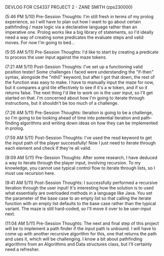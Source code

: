 DEVLOG FOR CS4337 PROJECT 2 - ZANE SMITH (zps230000)

(5:46 PM 5/10) Pre-Session Thoughts: I'm still fresh in terms of my prolog experience, so I will have to plan out how I want to go about certain pathfinding / maze logic via a declarative language rather than an imperative one.
Prolog works like a big library of statements, so I'd ideally need a way of creating some predicates the evaluate steps and valid moves. For now I'm going to bed...

(5:55 AM 5/11) Pre-Session Thoughts: I'd like to start by creating a predicate to process the user input against the maze tokens.

(7:21 AM 5/11) Post-Session Thoughts: I've set up a functioning valid position tester! Some challenges I faced were understanding the "if-then" syntax, alongside the "nth0" keyword, but after I got that down, the rest of the function was easy to make.
I have to manually input the maze for now, but it compares a grid tile effectively to see if it's a w token, and if so it returns false. The next thing I'd like to work on is the user input, so I'll get started on that. 
I'm concerned about how I'm going to iterate through instructions, but it shouldn't be too much of a challenge.

(7:26 AM 5/11) Pre-Session Thoughts: Iteration is going to be a challenge, so I'm going to be looking ahead of time into potential iteration and path-finding algorithms and writing down ideas on how they can be implemented in prolog.

(7:59 AM 5/11) Post-Session Thoughts: I've used the read keyword to get the input path of the player successfully! Now I just need to iterate through each element and check if they're all valid.

(9:09 AM 5/11) Pre-Session Thoughts: After some research, I have deduced a way to iterate through the player input, involving recursion. To my knowledge, you cannot use typical control flow to iterate
through lists, so I must use recursion here. 

(9:41 AM 5/11) Post-Session Thoughts: I successfully performed a recursive iteration through the user input! It's interesting how the solution is to used what essentially are overloaded methods in a language like Java.
You set the parameter of the base case to an empty list so that calling the iterate function with an empty list defaults to the base case rather than the typical variant. The maze is still hard-coded, so I'll move
it over to be user-input next.

(11:04 AM 5/11) Pre-Session Thoughts: The next and final step of this project will be to implement a path finder if the input path is unbound. I will have to come up with another recursive algorithm for this, one that
returns the path and uses it, which will be challenging. I know a bit about pathfinding algorithms from an Algorithms and Data structures class, but I'll certainly need a refresher.
